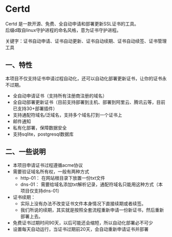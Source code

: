 # Certd

Certd 是一款开源、免费、全自动申请和部署更新SSL证书的工具。       
后缀d取自linux守护进程的命名风格，意为证书守护进程。

关键字：证书自动申请、证书自动更新、证书自动续期、证书自动续签、证书管理工具


## 一、特性
本项目不仅支持证书申请过程自动化，还可以自动化部署更新证书，让你的证书永不过期。

* 全自动申请证书（支持所有注册商注册的域名）
* 全自动部署更新证书（目前支持部署到主机、部署到阿里云、腾讯云等，目前已支持30+部署插件）
* 支持通配符域名/泛域名，支持多个域名打到一个证书上
* 邮件通知
* 私有化部署，保障数据安全
* 支持sqlite，postgresql数据库


## 二、一些说明
* 本项目申请证书过程遵循acme协议
* 需要验证域名所有权，一般有两种方式
    * http-01： 在网站根目录下放置一份txt文件
    * dns-01： 需要给域名添加txt解析记录，通配符域名只能用这种方式（本项目仅支持dns-01）
* 证书续期：
    * 实际上没有办法不改变证书文件本身情况下直接续期或者续签。
    * 我们所说的续期，其实就是按照全套流程重新申请一份新证书，然后重新部署上去。
* 免费证书过期时间90天，以后可能还会缩短，所以自动化部署必不可少
* 设置每天自动运行，当证书过期前20天，会自动重新申请证书并部署

